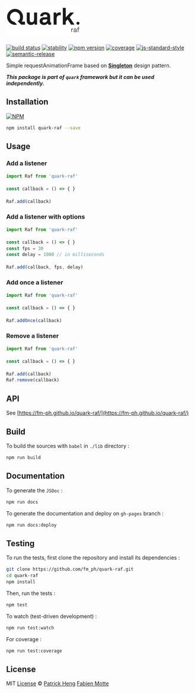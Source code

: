 # [<img src="logo.png" alt="quark-raf" width="200">](https://github.com/fm-ph/quark-raf)

[![build status][travis-image]][travis-url]
[![stability][stability-image]][stability-url]
[![npm version][npm-image]][npm-url]
[![coverage][coveralls-image]][coveralls-url]
[![js-standard-style][standard-image]][standard-url]
[![semantic-release][semantic-release-image]][semantic-release-url]

Simple requestAnimationFrame based on [__Singleton__](https://en.wikipedia.org/wiki/Singleton_pattern) design pattern.

___This package is part of `quark` framework but it can be used independently.___

## Installation

[![NPM](https://nodei.co/npm/quark-raf.png)](https://www.npmjs.com/package/quark-raf)

```sh
npm install quark-raf --save
```

## Usage

### Add a listener

```js
import Raf from 'quark-raf'

const callback = () => { }

Raf.add(callback)
```

### Add a listener with options

```js
import Raf from 'quark-raf'

const callback = () => { }
const fps = 30
const delay = 1000 // in milliseconds

Raf.add(callback, fps, delay)
```

### Add once a listener

```js
import Raf from 'quark-raf'

const callback = () => { }

Raf.addOnce(callback)
```

### Remove a listener

```js
import Raf from 'quark-raf'

const callback = () => { }

Raf.add(callback)
Raf.remove(callback)
```

## API

See [https://fm-ph.github.io/quark-raf/](https://fm-ph.github.io/quark-raf/)

## Build

To build the sources with `babel` in `./lib` directory :

```sh
npm run build
```

## Documentation

To generate the `JSDoc` :

```sh
npm run docs
```

To generate the documentation and deploy on `gh-pages` branch :

```sh
npm run docs:deploy
```

## Testing

To run the tests, first clone the repository and install its dependencies :

```sh
git clone https://github.com/fm_ph/quark-raf.git
cd quark-raf
npm install
```

Then, run the tests :

```sh
npm test
```

To watch (test-driven development) :

```sh
npm run test:watch
```

For coverage :

```sh
npm run test:coverage
```

## License

MIT [License](LICENSE.md) © [Patrick Heng](http://hengpatrick.fr/) [Fabien Motte](http://fabienmotte.com/) 

[travis-image]: https://img.shields.io/travis/fm-ph/quark-raf/master.svg?style=flat-square
[travis-url]: https://travis-ci.org/fm-ph/quark-raf
[stability-image]: https://img.shields.io/badge/stability-stable-brightgreen.svg?style=flat-square
[stability-url]: https://nodejs.org/api/documentation.html#documentation_stability_index
[npm-image]: https://img.shields.io/npm/v/quark-raf.svg?style=flat-square
[npm-url]: https://npmjs.org/package/quark-raf
[coveralls-image]: https://img.shields.io/coveralls/fm-ph/quark-raf/master.svg?style=flat-square
[coveralls-url]: https://coveralls.io/github/fm-ph/quark-raf?branch=master
[standard-image]: https://img.shields.io/badge/code%20style-standard-brightgreen.svg?style=flat-square
[standard-url]: https://github.com/feross/standard
[semantic-release-image]: https://img.shields.io/badge/%20%20%F0%9F%93%A6%F0%9F%9A%80-semantic--release-e10079.svg?style=flat-square
[semantic-release-url]: https://github.com/semantic-release/semantic-release
